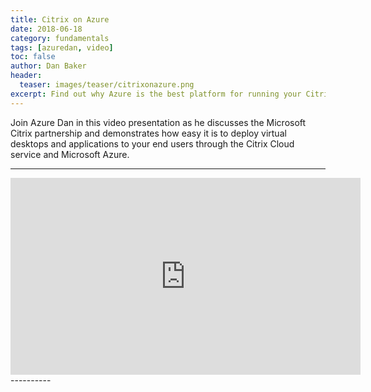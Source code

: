```yaml
---
title: Citrix on Azure
date: 2018-06-18
category: fundamentals
tags: [azuredan, video]
toc: false
author: Dan Baker
header:
  teaser: images/teaser/citrixonazure.png
excerpt: Find out why Azure is the best platform for running your Citrix workloads.
---
```


Join Azure Dan in this video presentation as he discusses the Microsoft Citrix partnership and demonstrates how easy it is to deploy virtual desktops and applications to your end users through the Citrix Cloud service and Microsoft Azure.

----------
<iframe width="560" height="315" src="https://www.youtube.com/embed/w_6lbsyYgKo" frameborder="0" allow="autoplay; encrypted-media" allowfullscreen></iframe>
----------

